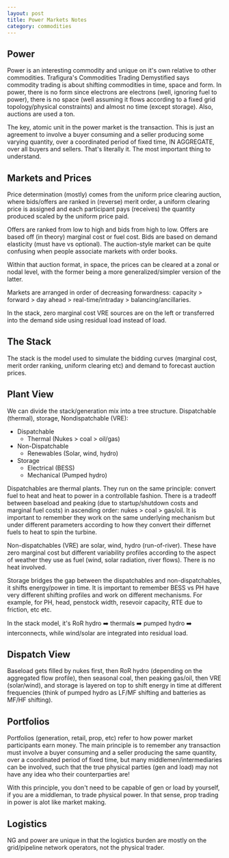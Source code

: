 ```yaml
---
layout: post
title: Power Markets Notes
category: commodities
---
```


## Power

Power is an interesting commodity and unique on it's own relative to other commodities. Trafigura's Commodities Trading Demystified says commodity trading is about shifting commodities in time, space and form. In power, there is no form since electrons are electrons (well, ignoring fuel to power), there is no space (well assuming it flows according to a fixed grid topology/physical constraints) and almost no time (except storage). Also, auctions are used a ton.

The key, atomic unit in the power market is the transaction. This is just an agreement to involve a buyer consuming and a seller producing some varying quantity, over a coordinated period of fixed time, IN AGGREGATE, over all buyers and sellers. That's literally it. The most important thing to understand.

## Markets and Prices

Price determination (mostly) comes from the uniform price clearing auction, where bids/offers are ranked in (reverse) merit order, a uniform clearing price is assigned and each participant pays (receives) the quantity produced scaled by the uniform price paid.

Offers are ranked from low to high and bids from high to low. Offers are based off (in theory) marginal cost or fuel cost. Bids are based on demand elasticity (must have vs optional). The auction-style market can be quite confusing when people associate markets with order books.

Within that auction format, in space, the prices can be cleared at a zonal or nodal level, with the former being a more generalized/simpler version of the latter.

Markets are arranged in order of decreasing forwardness: capacity > forward > day ahead > real-time/intraday > balancing/ancillaries.

In the stack, zero marginal cost VRE sources are on the left or transferred into the demand side using residual load instead of load.

## The Stack

The stack is the model used to simulate the bidding curves (marginal cost, merit order ranking, uniform clearing etc) and demand to forecast auction prices.

## Plant View

We can divide the stack/generation mix into a tree structure. Dispatchable (thermal), storage, Nondispatchable (VRE):

* Dispatchable 
  * Thermal (Nukes > coal > oil/gas)
* Non-Dispatchable
  * Renewables (Solar, wind, hydro)
* Storage
  * Electrical (BESS)
  * Mechanical (Pumped hydro)

Dispatchables are thermal plants. They run on the same principle: convert fuel to heat and heat to power in a controllable fashion. There is a tradeoff between baseload and peaking (due to startup/shutdown costs and marginal fuel costs) in ascending order: nukes > coal > gas/oil. It is important to remember they work on the same underlying mechanism but under different parameters according to how they convert their differnet fuels to heat to spin the turbine.

Non-dispatchables (VRE) are solar, wind, hydro (run-of-river). These have zero marginal cost but different variability profiles according to the aspect of weather they use as fuel (wind, solar radiation, river flows). There is no heat involved.

Storage bridges the gap between the dispatchables and non-dispatchables, it shifts energy/power in time. It is important to remember BESS vs PH have very different shifting profiles and work on different mechanisms. For example, for PH, head, penstock width, resevoir capacity, RTE due to friction, etc etc.

In the stack model, it's RoR hydro ➡️ thermals ➡️ pumped hydro ➡️ interconnects, while wind/solar are integrated into residual load.

## Dispatch View

Baseload gets filled by nukes first, then RoR hydro (depending on the aggregated flow profile), then seasonal coal, then peaking gas/oil, then VRE (solar/wind), and storage is layered on top to shift energy in time at different frequencies (think of pumped hydro as LF/MF shifting and batteries as MF/HF shifting).

## Portfolios

Portfolios (generation, retail, prop, etc) refer to how power market participants earn money. The main principle is to remember any transaction must involve a buyer consuming and a seller producing the same quantity, over a coordinated period of fixed time, but many middlemen/intermediaries can be involved, such that the true physical parties (gen and load) may not have any idea who their counterparties are!

With this principle, you don't need to be capable of gen or load by yourself, if you are a middleman, to trade physical power. In that sense, prop trading in power is alot like market making.

## Logistics

NG and power are unique in that the logistics burden are mostly on the grid/pipeline network operators, not the physical trader.